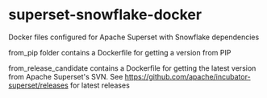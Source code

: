 # superset-snowflake-docker
Docker files configured for Apache Superset with Snowflake dependencies

from_pip folder contains a Dockerfile for getting a version from PIP

from_release_candidate contains a Dockerfile for getting the latest version from Apache Superset's SVN. See https://github.com/apache/incubator-superset/releases for latest releases